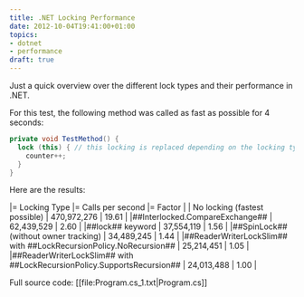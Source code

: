 ```yaml
---
title: .NET Locking Performance
date: 2012-10-04T19:41:00+01:00
topics:
- dotnet
- performance
draft: true
---
```


Just a quick overview over the different lock types and their performance in .NET.

For this test, the following method was called as fast as possible for 4 seconds:

```c#
private void TestMethod() {
  lock (this) { // this locking is replaced depending on the locking type
    counter++;
  }
}
```

Here are the results:

|= Locking Type |= Calls per second |= Factor |
| No locking (fastest possible)        | 470,972,276 | 19.61 |
|##Interlocked.CompareExchange##       | 62,439,529 | 2.60 |
|##lock## keyword                      | 37,554,119 | 1.56 |
|##SpinLock## (without owner tracking) | 34,489,245 | 1.44 |
|##ReaderWriterLockSlim## with ##LockRecursionPolicy.NoRecursion## | 25,214,451 | 1.05 |
|##ReaderWriterLockSlim## with ##LockRecursionPolicy.SupportsRecursion## | 24,013,488 | 1.00 |

Full source code: [[file:Program.cs_1.txt|Program.cs]]
